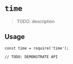 # `time`

> TODO: description

## Usage

```
const time = require('time');

// TODO: DEMONSTRATE API
```
